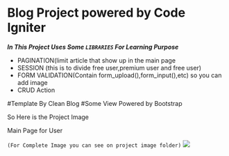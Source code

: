 # **Blog Project powered by Code Igniter**
***In This Project Uses Some ``` LIBRARIES ``` For Learning Purpose***

- PAGINATION(limit article that show up in the main page
- SESSION (this is to divide free user,premium user and free user)
- FORM VALIDATION(Contain form_upload(),form_input(),etc) so you can add image
- CRUD Action 

#Template By Clean Blog
#Some View Powered by Bootstrap

So Here is the Project Image 

Main Page for User

```(For Complete Image you can see on project image folder)```
![](https://raw.githubusercontent.com/Anderies/blog/master/blog%20project%20screenshot/Halaman%20Depan%20User.png)
